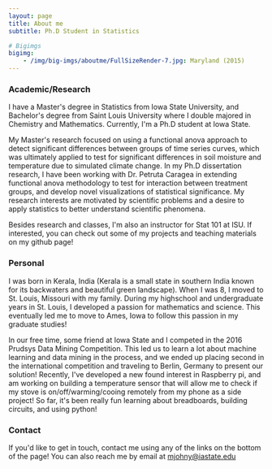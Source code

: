 ```yaml
---
layout: page
title: About me
subtitle: Ph.D Student in Statistics 

# Bigimgs 
bigimg: 
    - /img/big-imgs/aboutme/FullSizeRender-7.jpg: Maryland (2015)
---
```


### Academic/Research 

I have a Master's degree in Statistics from Iowa State University, and Bachelor's degree from Saint Louis University where I double majored in Chemistry and Mathematics. Currently, I'm a Ph.D student at Iowa State.

My Master's research focused on using a functional anova approach to detect significant differences between groups of time series curves, which was ultimately applied to test for significant differences in soil moisture and temperature due to simulated climate change. In my Ph.D dissertation research, I have been working with Dr. Petruta Caragea in extending functional anova methodology to test for interaction between treatment groups, and develop novel visualizations of statistical significance. My research interests are motivated by scientific problems and a desire to apply statistics to better understand scientific phenomena. 

Besides research and classes, I'm also an instructor for Stat 101 at ISU. If interested, you can check out some of my projects and teaching materials on my github page!  

### Personal

I was born in Kerala, India (Kerala is a small state in southern India known for its backwaters and beautiful green landscape). When I was 8, I moved to St. Louis, Missouri with my family. During my highschool and undergraduate years in St. Louis, I developed a passion for mathematics and science. This eventually led me to move to Ames, Iowa to follow this passion in my graduate studies!

In our free time, some friend at Iowa State and I competed in the 2016 Prudsys Data Mining Competition. This led us to learn a lot about machine learning and data mining in the process, and we ended up placing second in the international competition and traveling to Berlin, Germany to present our solution! Recently, I've developed a new found interest in Raspberry pi, and am working on building a temperature sensor that will allow me to check if my stove is on/off/warming/cooing remotely from my phone as a side project! So far, it's been really fun learning about breadboards, building circuits, and using python! 

### Contact 

If you'd like to get in touch, contact me using any of the links on the bottom of the page! You can also reach me by email at mjohny@iastate.edu


